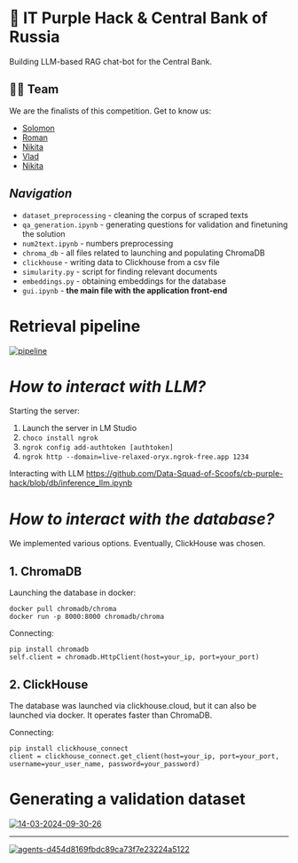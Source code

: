 # 🤖 IT Purple Hack & Central Bank of Russia
Building LLM-based RAG chat-bot for the Central Bank.

## 🦸‍♂️ Team
We are the finalists of this competition. 
Get to know us:
- [Solomon](https://github.com/veidlink)
- [Roman](https://github.com/gblssroman)
- [Nikita](https://github.com/qdzzzxc)
- [Vlad](https://github.com/vladik-pwnz)
- [Nikita](https://github.com/AnalyseOptimize)

## ***Navigation***
- `dataset_preprocessing` - cleaning the corpus of scraped texts
- `qa_generation.ipynb` - generating questions for validation and finetuning the solution
- `num2text.ipynb` - numbers preprocessing
- `chroma_db` - all files related to launching and populating ChromaDB
- `clickhouse` - writing data to Clickhouse from a csv file
- `simularity.py` - script for finding relevant documents
- `embeddings.py` - obtaining embeddings for the database
- `gui.ipynb` - **the main file with the application front-end**
# Retrieval pipeline

[![pipeline](https://i.ibb.co/0h0h1Jm/pipeline.jpg)](https://ibb.co/hDGDr8L)

# ***How to interact with LLM?***

Starting the server:
1. Launch the server in LM Studio
2. ```choco install ngrok```
3. ```ngrok config add-authtoken [authtoken]```
4. ```ngrok http --domain=live-relaxed-oryx.ngrok-free.app 1234 ```

Interacting with LLM 
https://github.com/Data-Squad-of-Scoofs/cb-purple-hack/blob/db/inference_llm.ipynb

# ***How to interact with the database?***

We implemented various options. Eventually, ClickHouse was chosen.

## 1. ChromaDB

Launching the database in docker:
```
docker pull chromadb/chroma
docker run -p 8000:8000 chromadb/chroma
```

Connecting:

```
pip install chromadb
self.client = chromadb.HttpClient(host=your_ip, port=your_port)
```

## 2. ClickHouse

The database was launched via clickhouse.cloud, but it can also be launched via docker.
It operates faster than ChromaDB.

Connecting:

```
pip install clickhouse_connect
client = clickhouse_connect.get_client(host=your_ip, port=your_port, username=your_user_name, password=your_password)
```

# Generating a validation dataset

[![14-03-2024-09-30-26](https://i.ibb.co/QjqgYjf/14-03-2024-09-30-26.png)](https://ibb.co/TqnfPqk)

------

[![agents-d454d8169fbdc89ca73f7e23224a5122](https://i.ibb.co/k3fQFx5/agents-d454d8169fbdc89ca73f7e23224a5122.png)](https://ibb.co/mvw67Gb)
